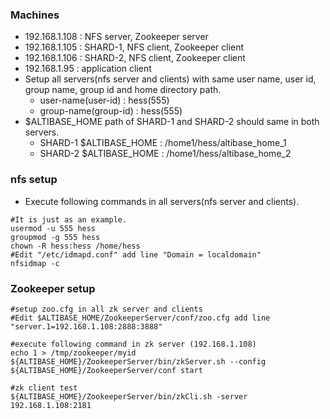 ### Machines
- 192.168.1.108 : NFS server, Zookeeper server
- 192.168.1.105 : SHARD-1, NFS client, Zookeeper client
- 192.168.1.106 : SHARD-2, NFS client, Zookeeper client
- 192.168.1.95 : application client
- Setup all servers(nfs server and clients) with same user name, user id, group name, group id and home directory path.
  - user-name(user-id) : hess(555)
  - group-name(group-id) : hess(555)
- $ALTIBASE_HOME path of SHARD-1 and SHARD-2 should same in both servers.
  - SHARD-1 $ALTIBASE_HOME : /home1/hess/altibase_home_1
  - SHARD-2 $ALTIBASE_HOME : /home1/hess/altibase_home_2

### nfs setup
- Execute following commands in all servers(nfs server and clients).
```
#It is just as an example.
usermod -u 555 hess
groupmod -g 555 hess
chown -R hess:hess /home/hess
#Edit "/etc/idmapd.conf" add line "Domain = localdomain"
nfsidmap -c
```

### Zookeeper setup
```
#setup zoo.cfg in all zk server and clients
#Edit $ALTIBASE_HOME/ZookeeperServer/conf/zoo.cfg add line "server.1=192.168.1.108:2888:3888"

#execute following command in zk server (192.168.1.108)
echo 1 > /tmp/zookeeper/myid
${ALTIBASE_HOME}/ZookeeperServer/bin/zkServer.sh --config ${ALTIBASE_HOME}/ZookeeperServer/conf start

#zk client test
${ALTIBASE_HOME}/ZookeeperServer/bin/zkCli.sh -server 192.168.1.108:2181
```
